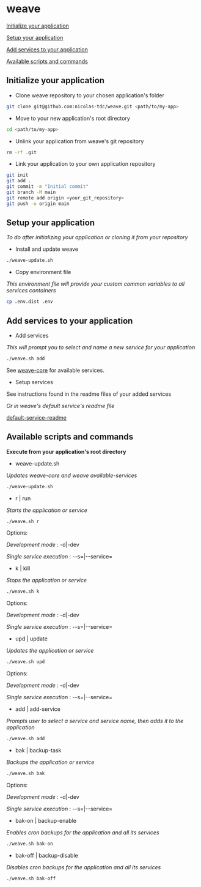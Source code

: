 # weave

[Initialize your application](#initialize-your-application)

[Setup your application](#setup-your-application)

[Add services to your application](#add-services-to-your-application)

[Available scripts and commands](#available-scripts-and-commands)

## Initialize your application

- Clone weave repository to your chosen application's folder
```bash
git clone git@github.com:nicolas-tdc/weave.git <path/to/my-app>
```

- Move to your new application's root directory
```bash
cd <path/to/my-app>
```

- Unlink your application from weave's git repository
```bash
rm -rf .git
```

- Link your application to your own application repository
```bash
git init
git add .
git commit -m "Initial commit"
git branch -M main
git remote add origin <your_git_repository>
git push -u origin main
```

## Setup your application   
*To do after initializing your application or cloning it from your repository*

- Install and update weave
```bash
./weave-update.sh
```

- Copy environment file

*This environment file will provide your custom common variables to all services containers*
```bash
cp .env.dist .env
```

## Add services to your application

- Add services

*This will prompt you to select and name a new service for your application*
```bash
./weave.sh add
```
See [weave-core](https://github.com/nicolas-tdc/weave-core) for available services.

- Setup services

See instructions found in the readme files of your added services

*Or in weave's default service's readme file*

[default-service-readme](https://github.com/nicolas-tdc/weave-core/blob/main/default-service/README.md)

## Available scripts and commands
**Execute from your application's root directory**

- weave-update.sh

*Updates weave-core and weave available-services*
```bash
./weave-update.sh
```

- r | run

*Starts the application or service*
```bash
./weave.sh r
```
Options:

*Development mode* : -d|-dev

*Single service execution* : --s=<service-name>|--service=<service-name>

- k | kill

*Stops the application or service*
```bash
./weave.sh k
```
Options:

*Development mode* : -d|-dev

*Single service execution* : --s=<service-name>|--service=<service-name>

- upd | update

*Updates the application or service*
```bash
./weave.sh upd
```
Options:

*Development mode* : -d|-dev

*Single service execution* : --s=<service-name>|--service=<service-name>

- add | add-service

*Prompts user to select a service and service name, then adds it to the application*
```bash
./weave.sh add
```

- bak | backup-task

*Backups the application or service*
```bash
./weave.sh bak
```
Options:

*Development mode* : -d|-dev

*Single service execution* : --s=<service-name>|--service=<service-name>

- bak-on | backup-enable

*Enables cron backups for the application and all its services*
```bash
./weave.sh bak-on
```

- bak-off | backup-disable

*Disables cron backups for the application and all its services*
```bash
./weave.sh bak-off
```
